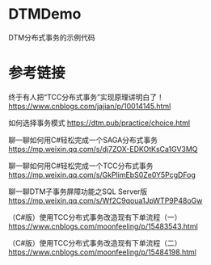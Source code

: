 # DTMDemo
DTM分布式事务的示例代码

# 参考链接
终于有人把“TCC分布式事务”实现原理讲明白了！
https://www.cnblogs.com/jajian/p/10014145.html

如何选择事务模式
https://dtm.pub/practice/choice.html

聊一聊如何用C#轻松完成一个SAGA分布式事务
https://mp.weixin.qq.com/s/dj7ZOX-EDKOtKsCa1GV3MQ

聊一聊如何用C#轻松完成一个TCC分布式事务
https://mp.weixin.qq.com/s/GkPlimEbS0Ze0Y5PcgDFog

聊一聊DTM子事务屏障功能之SQL Server版
https://mp.weixin.qq.com/s/Wf2C9qoua1JpWTP9P48oGw

（C#版）使用TCC分布式事务改造现有下单流程（一）
https://www.cnblogs.com/moonfeeling/p/15483543.html

（C#版）使用TCC分布式事务改造现有下单流程（二）
https://www.cnblogs.com/moonfeeling/p/15484198.html
